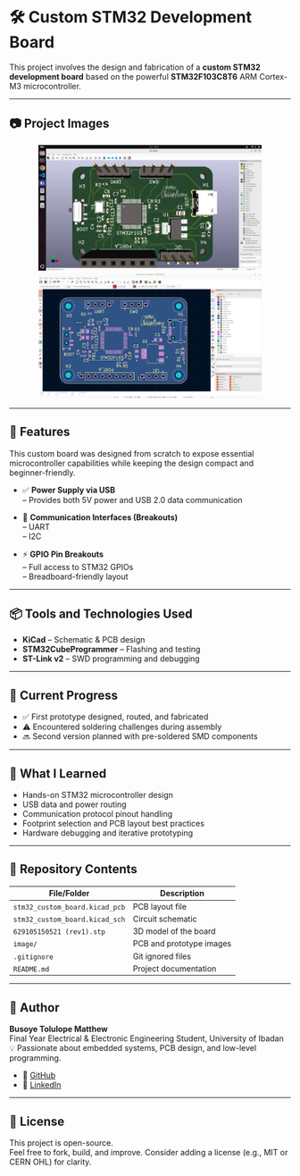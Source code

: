 # 🛠️ Custom STM32 Development Board

This project involves the design and fabrication of a **custom STM32 development board** based on the powerful **STM32F103C8T6** ARM Cortex-M3 microcontroller.

---

## 📷 Project Images

<div align="center">
  <img src="./image/final_pcb.png" width="400" alt="Final PCB Layout"/>
  <img src="./image/foot_print_routing.png" width="400" alt="Footprint Routing"/>
</div>

---

## 🔧 Features

This custom board was designed from scratch to expose essential microcontroller capabilities while keeping the design compact and beginner-friendly.

- ✅ **Power Supply via USB**  
  – Provides both 5V power and USB 2.0 data communication

- 🔌 **Communication Interfaces (Breakouts)**  
  – UART  
  – I2C  

- ⚡ **GPIO Pin Breakouts**  
  – Full access to STM32 GPIOs  
  – Breadboard-friendly layout

---

## 📦 Tools and Technologies Used

- **KiCad** – Schematic & PCB design
- **STM32CubeProgrammer** – Flashing and testing
- **ST-Link v2** – SWD programming and debugging

---

## 🚀 Current Progress

- ✅ First prototype designed, routed, and fabricated
- ⚠️ Encountered soldering challenges during assembly
- 🔜 Second version planned with pre-soldered SMD components

---

## 🔬 What I Learned

- Hands-on STM32 microcontroller design
- USB data and power routing
- Communication protocol pinout handling
- Footprint selection and PCB layout best practices
- Hardware debugging and iterative prototyping

---

## 📁 Repository Contents

| File/Folder | Description |
|-------------|-------------|
| `stm32_custom_board.kicad_pcb` | PCB layout file |
| `stm32_custom_board.kicad_sch` | Circuit schematic |
| `629105150521 (rev1).stp`      | 3D model of the board |
| `image/`                       | PCB and prototype images |
| `.gitignore`                  | Git ignored files |
| `README.md`                   | Project documentation |

---

## 👤 Author

**Busoye Tolulope Matthew**  
Final Year Electrical & Electronic Engineering Student, University of Ibadan  
💡 Passionate about embedded systems, PCB design, and low-level programming.

- 🔗 [GitHub](https://github.com/thew0205)  
- 🔗 [LinkedIn](https://linkedin.com/in/busoye-tolulope-matthew)

---

## 📜 License

This project is open-source.  
Feel free to fork, build, and improve. Consider adding a license (e.g., MIT or CERN OHL) for clarity.

